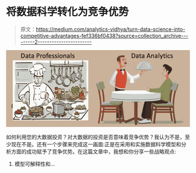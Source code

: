 # 将数据科学转化为竞争优势

> 原文：<https://medium.com/analytics-vidhya/turn-data-science-into-competitive-advantages-fef336bf0438?source=collection_archive---------2----------------------->

![](img/c98673b7d6e99c2f33d8ff58c10264ac.png)

如何利用您的大数据投资？对大数据的投资是否意味着竞争优势？我认为不是，至少现在不是。还有一个步骤来完成这一画面:正是在采用和实施数据科学模型和分析方面的成功赋予了竞争优势。在这篇文章中，我想和你分享一些战略观点:

1.  模型可解释性和…